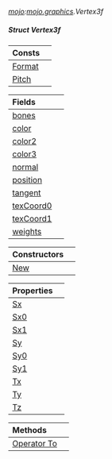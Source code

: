 _[mojo](../../modules/mojo/mojo-module.md):[mojo.graphics](../../modules/mojo/mojo-graphics.md).Vertex3f_
##### Struct Vertex3f

| Consts | |
|:---|:---|
| [Format](mojo-graphics-vertex3f-format.md) |  |
| [Pitch](mojo-graphics-vertex3f-pitch.md) |  |

| Fields | |
|:---|:---|
| [bones](mojo-graphics-vertex3f-bones.md) |  |
| [color](mojo-graphics-vertex3f-color.md) |  |
| [color2](mojo-graphics-vertex3f-color2.md) |  |
| [color3](mojo-graphics-vertex3f-color3.md) |  |
| [normal](mojo-graphics-vertex3f-normal.md) |  |
| [position](mojo-graphics-vertex3f-position.md) |  |
| [tangent](mojo-graphics-vertex3f-tangent.md) |  |
| [texCoord0](mojo-graphics-vertex3f-texcoord0.md) |  |
| [texCoord1](mojo-graphics-vertex3f-texcoord1.md) |  |
| [weights](mojo-graphics-vertex3f-weights.md) |  |

| Constructors | |
|:---|:---|
| [New](mojo-graphics-vertex3f-new.md) |  |

| Properties | |
|:---|:---|
| [Sx](mojo-graphics-vertex3f-sx.md) |  |
| [Sx0](mojo-graphics-vertex3f-sx0.md) |  |
| [Sx1](mojo-graphics-vertex3f-sx1.md) |  |
| [Sy](mojo-graphics-vertex3f-sy.md) |  |
| [Sy0](mojo-graphics-vertex3f-sy0.md) |  |
| [Sy1](mojo-graphics-vertex3f-sy1.md) |  |
| [Tx](mojo-graphics-vertex3f-tx.md) |  |
| [Ty](mojo-graphics-vertex3f-ty.md) |  |
| [Tz](mojo-graphics-vertex3f-tz.md) |  |

| Methods | |
|:---|:---|
| [Operator To](mojo-graphics-vertex3f-to.md) |  |

